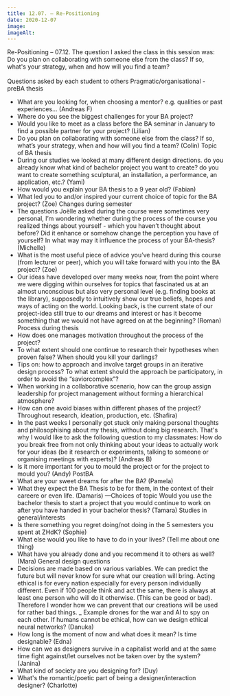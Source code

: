 ```yaml
---
title: 12.07. – Re-Positioning
date: 2020-12-07
image: 
imageAlt: 
---
```


Re-Positioning – 07.12.
The question I asked the class in this session was:
Do you plan on collaborating with someone else from the class? If so, what's your strategy, when  and how will you find a team?
<br />
<br />
Questions asked by each student to others
Pragmatic/organisational - preBA thesis
- What are you looking for, when choosing a mentor? e.g. qualities or past
experiences... (Andreas F)
- Where do you see the biggest challenges for your BA project?
- Would you like to meet as a class before the BA seminar in January to find a
possible partner for your project? (Lilian)
- Do you plan on collaborating with someone else from the class? If so, what’s your
strategy, when and how will you find a team? (Colin)
Topic of BA thesis
- During our studies we looked at many different design directions. do you already
know what kind of bachelor project you want to create? do you want to create
something sculptural, an installation, a performance, an application, etc.? (Yami)
- How would you explain your BA thesis to a 9 year old? (Fabian)
- What led you to and/or inspired your current choice of topic for the BA project?
(Zoe)
Changes during semester
- The questions Joëlle asked during the course were sometimes very personal, I’m
wondering whether during the process of the course you realized things about
yourself - which you haven’t thought about before? Did it enhance or somehow
change the perception you have of yourself? In what way may it influence the
process of your BA-thesis? (Michelle)
- What is the most useful piece of advice you’ve heard during this course (from
lecturer or peer), which you will take forward with you into the BA project? (Zoe)
- Our ideas have developed over many weeks now, from the point where we were
digging within ourselves for topics that fascinated us at an almost unconscious but
also very personal level (e.g. finding books at the library), supposedly to intuitively
show our true beliefs, hopes and ways of acting on the world.
Looking back, is the current state of our project-idea still true to our dreams and
interest or has it become something that we would not have agreed on at the
beginning? (Roman)
Process during thesis
- How does one manages motivation throughout the process of the project?
- To what extent should one continue to research their hypotheses when proven
false? When should you kill your darlings?
- Tips on: how to approach and involve target groups in an iterative design process?
To what extent should the approach be participatory, in order to avoid the “saviorcomplex”?
- When working in a collaborative scenario, how can the group assign leadership for
project management without forming a hierarchical atmosphere?
- How can one avoid biases within different phases of the project? Throughout
research, ideation, production, etc. (Shafira)
- In the past weeks I personally got stuck only making personal thoughts and
philosophising about my thesis, without doing big research. That's why I would like to
ask the following question to my classmates: How do you break free from not only
thinking about your ideas to actually work for your ideas (be it research or
experiments, talking to someone or organising meetings with experts)? (Andreas B)
- Is it more important for you to mould the project or for the project to mould you?
(Andy)
PostBA
- What are your sweet dreams for after the BA? (Pamela)
- What they expect the BA Thesis to be for them, in the context of their careere or
even life. (Damaris)
—Choices of topic
Would you use the bachelor thesis to start a project that you would continue to work
on after you have handed in your bachelor thesis? (Tamara)
Studies in general/interests
- Is there something you regret doing/not doing in the 5 semesters you spent at
ZHdK? (Sophie)
- What else would you like to have to do in your lives? (Tell me about one thing)
- What have you already done and you recommend it to others as well? (Mara)
General design questions
- Decisions are made based on various variables. We can predict the future but will
never know for sure what our creation will bring.
Acting ethical is for every nation especially for every person individually different.
Even if 100 people think and act the same, there is always at least one person who
will do it otherwise. (This can be good or bad). Therefore I wonder how we can
prevent that our creations will be used for rather bad things. _ Example drones for
the war and AI to spy on each other.
If humans cannot be ethical, how can we design ethical neural networks? (Danuka)
- How long is the moment of now and what does it mean? Is time designable?
(Edna)
- How can we as designers survive in a capitalist world and at the same time fight
against/let ourselves not be taken over by the system? (Janina)
- What kind of society are you designing for? (Duy)
- What's the romantic/poetic part of being a designer/interaction designer?
(Charlotte)
